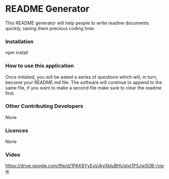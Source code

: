 
# README Generator 

This README generator will help people to write readme documents quickly, saving them precious coding time.

### Installation

npm install

### How to use this application

Once initiated, you will be asked a series of questions which will, in turn, become your README.md file. The software will continue to append to the same file, if you want to make a second file make sure to clear the readme first. 

### Other Contributing Developers

None

### Licences

None

### Video

https://drive.google.com/file/d/1PAK8YyEsVJkyXkIuBHUgIxt1P5Jw5OB-/view